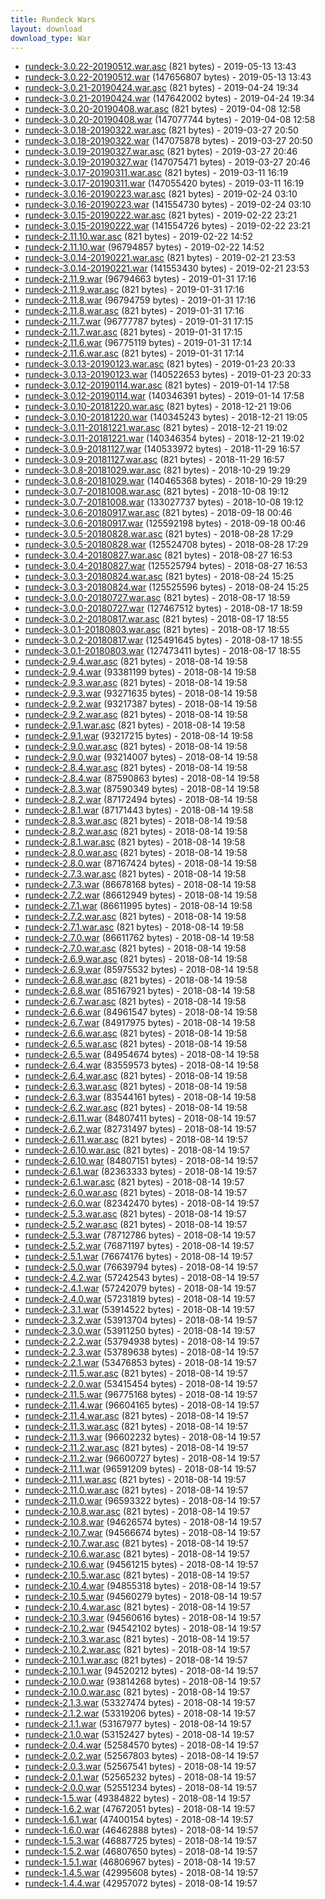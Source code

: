 ```yaml
---
title: Rundeck Wars
layout: download
download_type: War
---
```

* [rundeck-3.0.22-20190512.war.asc](https://download.rundeck.org/war/rundeck-3.0.22-20190512.war.asc) (821 bytes) - 2019-05-13 13:43
* [rundeck-3.0.22-20190512.war](https://download.rundeck.org/war/rundeck-3.0.22-20190512.war) (147656807 bytes) - 2019-05-13 13:43
* [rundeck-3.0.21-20190424.war.asc](https://download.rundeck.org/war/rundeck-3.0.21-20190424.war.asc) (821 bytes) - 2019-04-24 19:34
* [rundeck-3.0.21-20190424.war](https://download.rundeck.org/war/rundeck-3.0.21-20190424.war) (147642002 bytes) - 2019-04-24 19:34
* [rundeck-3.0.20-20190408.war.asc](https://download.rundeck.org/war/rundeck-3.0.20-20190408.war.asc) (821 bytes) - 2019-04-08 12:58
* [rundeck-3.0.20-20190408.war](https://download.rundeck.org/war/rundeck-3.0.20-20190408.war) (147077744 bytes) - 2019-04-08 12:58
* [rundeck-3.0.18-20190322.war.asc](https://download.rundeck.org/war/rundeck-3.0.18-20190322.war.asc) (821 bytes) - 2019-03-27 20:50
* [rundeck-3.0.18-20190322.war](https://download.rundeck.org/war/rundeck-3.0.18-20190322.war) (147075878 bytes) - 2019-03-27 20:50
* [rundeck-3.0.19-20190327.war.asc](https://download.rundeck.org/war/rundeck-3.0.19-20190327.war.asc) (821 bytes) - 2019-03-27 20:46
* [rundeck-3.0.19-20190327.war](https://download.rundeck.org/war/rundeck-3.0.19-20190327.war) (147075471 bytes) - 2019-03-27 20:46
* [rundeck-3.0.17-20190311.war.asc](https://download.rundeck.org/war/rundeck-3.0.17-20190311.war.asc) (821 bytes) - 2019-03-11 16:19
* [rundeck-3.0.17-20190311.war](https://download.rundeck.org/war/rundeck-3.0.17-20190311.war) (147055420 bytes) - 2019-03-11 16:19
* [rundeck-3.0.16-20190223.war.asc](https://download.rundeck.org/war/rundeck-3.0.16-20190223.war.asc) (821 bytes) - 2019-02-24 03:10
* [rundeck-3.0.16-20190223.war](https://download.rundeck.org/war/rundeck-3.0.16-20190223.war) (141554730 bytes) - 2019-02-24 03:10
* [rundeck-3.0.15-20190222.war.asc](https://download.rundeck.org/war/rundeck-3.0.15-20190222.war.asc) (821 bytes) - 2019-02-22 23:21
* [rundeck-3.0.15-20190222.war](https://download.rundeck.org/war/rundeck-3.0.15-20190222.war) (141554726 bytes) - 2019-02-22 23:21
* [rundeck-2.11.10.war.asc](https://download.rundeck.org/war/rundeck-2.11.10.war.asc) (821 bytes) - 2019-02-22 14:52
* [rundeck-2.11.10.war](https://download.rundeck.org/war/rundeck-2.11.10.war) (96794857 bytes) - 2019-02-22 14:52
* [rundeck-3.0.14-20190221.war.asc](https://download.rundeck.org/war/rundeck-3.0.14-20190221.war.asc) (821 bytes) - 2019-02-21 23:53
* [rundeck-3.0.14-20190221.war](https://download.rundeck.org/war/rundeck-3.0.14-20190221.war) (141553430 bytes) - 2019-02-21 23:53
* [rundeck-2.11.9.war](https://download.rundeck.org/war/rundeck-2.11.9.war) (96794663 bytes) - 2019-01-31 17:16
* [rundeck-2.11.9.war.asc](https://download.rundeck.org/war/rundeck-2.11.9.war.asc) (821 bytes) - 2019-01-31 17:16
* [rundeck-2.11.8.war](https://download.rundeck.org/war/rundeck-2.11.8.war) (96794759 bytes) - 2019-01-31 17:16
* [rundeck-2.11.8.war.asc](https://download.rundeck.org/war/rundeck-2.11.8.war.asc) (821 bytes) - 2019-01-31 17:16
* [rundeck-2.11.7.war](https://download.rundeck.org/war/rundeck-2.11.7.war) (96777787 bytes) - 2019-01-31 17:15
* [rundeck-2.11.7.war.asc](https://download.rundeck.org/war/rundeck-2.11.7.war.asc) (821 bytes) - 2019-01-31 17:15
* [rundeck-2.11.6.war](https://download.rundeck.org/war/rundeck-2.11.6.war) (96775119 bytes) - 2019-01-31 17:14
* [rundeck-2.11.6.war.asc](https://download.rundeck.org/war/rundeck-2.11.6.war.asc) (821 bytes) - 2019-01-31 17:14
* [rundeck-3.0.13-20190123.war.asc](https://download.rundeck.org/war/rundeck-3.0.13-20190123.war.asc) (821 bytes) - 2019-01-23 20:33
* [rundeck-3.0.13-20190123.war](https://download.rundeck.org/war/rundeck-3.0.13-20190123.war) (140522653 bytes) - 2019-01-23 20:33
* [rundeck-3.0.12-20190114.war.asc](https://download.rundeck.org/war/rundeck-3.0.12-20190114.war.asc) (821 bytes) - 2019-01-14 17:58
* [rundeck-3.0.12-20190114.war](https://download.rundeck.org/war/rundeck-3.0.12-20190114.war) (140346391 bytes) - 2019-01-14 17:58
* [rundeck-3.0.10-20181220.war.asc](https://download.rundeck.org/war/rundeck-3.0.10-20181220.war.asc) (821 bytes) - 2018-12-21 19:06
* [rundeck-3.0.10-20181220.war](https://download.rundeck.org/war/rundeck-3.0.10-20181220.war) (140345243 bytes) - 2018-12-21 19:05
* [rundeck-3.0.11-20181221.war.asc](https://download.rundeck.org/war/rundeck-3.0.11-20181221.war.asc) (821 bytes) - 2018-12-21 19:02
* [rundeck-3.0.11-20181221.war](https://download.rundeck.org/war/rundeck-3.0.11-20181221.war) (140346354 bytes) - 2018-12-21 19:02
* [rundeck-3.0.9-20181127.war](https://download.rundeck.org/war/rundeck-3.0.9-20181127.war) (140533972 bytes) - 2018-11-29 16:57
* [rundeck-3.0.9-20181127.war.asc](https://download.rundeck.org/war/rundeck-3.0.9-20181127.war.asc) (821 bytes) - 2018-11-29 16:57
* [rundeck-3.0.8-20181029.war.asc](https://download.rundeck.org/war/rundeck-3.0.8-20181029.war.asc) (821 bytes) - 2018-10-29 19:29
* [rundeck-3.0.8-20181029.war](https://download.rundeck.org/war/rundeck-3.0.8-20181029.war) (140465368 bytes) - 2018-10-29 19:29
* [rundeck-3.0.7-20181008.war.asc](https://download.rundeck.org/war/rundeck-3.0.7-20181008.war.asc) (821 bytes) - 2018-10-08 19:12
* [rundeck-3.0.7-20181008.war](https://download.rundeck.org/war/rundeck-3.0.7-20181008.war) (133027737 bytes) - 2018-10-08 19:12
* [rundeck-3.0.6-20180917.war.asc](https://download.rundeck.org/war/rundeck-3.0.6-20180917.war.asc) (821 bytes) - 2018-09-18 00:46
* [rundeck-3.0.6-20180917.war](https://download.rundeck.org/war/rundeck-3.0.6-20180917.war) (125592198 bytes) - 2018-09-18 00:46
* [rundeck-3.0.5-20180828.war.asc](https://download.rundeck.org/war/rundeck-3.0.5-20180828.war.asc) (821 bytes) - 2018-08-28 17:29
* [rundeck-3.0.5-20180828.war](https://download.rundeck.org/war/rundeck-3.0.5-20180828.war) (125524708 bytes) - 2018-08-28 17:29
* [rundeck-3.0.4-20180827.war.asc](https://download.rundeck.org/war/rundeck-3.0.4-20180827.war.asc) (821 bytes) - 2018-08-27 16:53
* [rundeck-3.0.4-20180827.war](https://download.rundeck.org/war/rundeck-3.0.4-20180827.war) (125525794 bytes) - 2018-08-27 16:53
* [rundeck-3.0.3-20180824.war.asc](https://download.rundeck.org/war/rundeck-3.0.3-20180824.war.asc) (821 bytes) - 2018-08-24 15:25
* [rundeck-3.0.3-20180824.war](https://download.rundeck.org/war/rundeck-3.0.3-20180824.war) (125525596 bytes) - 2018-08-24 15:25
* [rundeck-3.0.0-20180727.war.asc](https://download.rundeck.org/war/rundeck-3.0.0-20180727.war.asc) (821 bytes) - 2018-08-17 18:59
* [rundeck-3.0.0-20180727.war](https://download.rundeck.org/war/rundeck-3.0.0-20180727.war) (127467512 bytes) - 2018-08-17 18:59
* [rundeck-3.0.2-20180817.war.asc](https://download.rundeck.org/war/rundeck-3.0.2-20180817.war.asc) (821 bytes) - 2018-08-17 18:55
* [rundeck-3.0.1-20180803.war.asc](https://download.rundeck.org/war/rundeck-3.0.1-20180803.war.asc) (821 bytes) - 2018-08-17 18:55
* [rundeck-3.0.2-20180817.war](https://download.rundeck.org/war/rundeck-3.0.2-20180817.war) (125491645 bytes) - 2018-08-17 18:55
* [rundeck-3.0.1-20180803.war](https://download.rundeck.org/war/rundeck-3.0.1-20180803.war) (127473411 bytes) - 2018-08-17 18:55
* [rundeck-2.9.4.war.asc](https://download.rundeck.org/war/rundeck-2.9.4.war.asc) (821 bytes) - 2018-08-14 19:58
* [rundeck-2.9.4.war](https://download.rundeck.org/war/rundeck-2.9.4.war) (93381199 bytes) - 2018-08-14 19:58
* [rundeck-2.9.3.war.asc](https://download.rundeck.org/war/rundeck-2.9.3.war.asc) (821 bytes) - 2018-08-14 19:58
* [rundeck-2.9.3.war](https://download.rundeck.org/war/rundeck-2.9.3.war) (93271635 bytes) - 2018-08-14 19:58
* [rundeck-2.9.2.war](https://download.rundeck.org/war/rundeck-2.9.2.war) (93217387 bytes) - 2018-08-14 19:58
* [rundeck-2.9.2.war.asc](https://download.rundeck.org/war/rundeck-2.9.2.war.asc) (821 bytes) - 2018-08-14 19:58
* [rundeck-2.9.1.war.asc](https://download.rundeck.org/war/rundeck-2.9.1.war.asc) (821 bytes) - 2018-08-14 19:58
* [rundeck-2.9.1.war](https://download.rundeck.org/war/rundeck-2.9.1.war) (93217215 bytes) - 2018-08-14 19:58
* [rundeck-2.9.0.war.asc](https://download.rundeck.org/war/rundeck-2.9.0.war.asc) (821 bytes) - 2018-08-14 19:58
* [rundeck-2.9.0.war](https://download.rundeck.org/war/rundeck-2.9.0.war) (93214007 bytes) - 2018-08-14 19:58
* [rundeck-2.8.4.war.asc](https://download.rundeck.org/war/rundeck-2.8.4.war.asc) (821 bytes) - 2018-08-14 19:58
* [rundeck-2.8.4.war](https://download.rundeck.org/war/rundeck-2.8.4.war) (87590863 bytes) - 2018-08-14 19:58
* [rundeck-2.8.3.war](https://download.rundeck.org/war/rundeck-2.8.3.war) (87590349 bytes) - 2018-08-14 19:58
* [rundeck-2.8.2.war](https://download.rundeck.org/war/rundeck-2.8.2.war) (87172494 bytes) - 2018-08-14 19:58
* [rundeck-2.8.1.war](https://download.rundeck.org/war/rundeck-2.8.1.war) (87171443 bytes) - 2018-08-14 19:58
* [rundeck-2.8.3.war.asc](https://download.rundeck.org/war/rundeck-2.8.3.war.asc) (821 bytes) - 2018-08-14 19:58
* [rundeck-2.8.2.war.asc](https://download.rundeck.org/war/rundeck-2.8.2.war.asc) (821 bytes) - 2018-08-14 19:58
* [rundeck-2.8.1.war.asc](https://download.rundeck.org/war/rundeck-2.8.1.war.asc) (821 bytes) - 2018-08-14 19:58
* [rundeck-2.8.0.war.asc](https://download.rundeck.org/war/rundeck-2.8.0.war.asc) (821 bytes) - 2018-08-14 19:58
* [rundeck-2.8.0.war](https://download.rundeck.org/war/rundeck-2.8.0.war) (87167424 bytes) - 2018-08-14 19:58
* [rundeck-2.7.3.war.asc](https://download.rundeck.org/war/rundeck-2.7.3.war.asc) (821 bytes) - 2018-08-14 19:58
* [rundeck-2.7.3.war](https://download.rundeck.org/war/rundeck-2.7.3.war) (86678168 bytes) - 2018-08-14 19:58
* [rundeck-2.7.2.war](https://download.rundeck.org/war/rundeck-2.7.2.war) (86612949 bytes) - 2018-08-14 19:58
* [rundeck-2.7.1.war](https://download.rundeck.org/war/rundeck-2.7.1.war) (86611995 bytes) - 2018-08-14 19:58
* [rundeck-2.7.2.war.asc](https://download.rundeck.org/war/rundeck-2.7.2.war.asc) (821 bytes) - 2018-08-14 19:58
* [rundeck-2.7.1.war.asc](https://download.rundeck.org/war/rundeck-2.7.1.war.asc) (821 bytes) - 2018-08-14 19:58
* [rundeck-2.7.0.war](https://download.rundeck.org/war/rundeck-2.7.0.war) (86611762 bytes) - 2018-08-14 19:58
* [rundeck-2.7.0.war.asc](https://download.rundeck.org/war/rundeck-2.7.0.war.asc) (821 bytes) - 2018-08-14 19:58
* [rundeck-2.6.9.war.asc](https://download.rundeck.org/war/rundeck-2.6.9.war.asc) (821 bytes) - 2018-08-14 19:58
* [rundeck-2.6.9.war](https://download.rundeck.org/war/rundeck-2.6.9.war) (85975532 bytes) - 2018-08-14 19:58
* [rundeck-2.6.8.war.asc](https://download.rundeck.org/war/rundeck-2.6.8.war.asc) (821 bytes) - 2018-08-14 19:58
* [rundeck-2.6.8.war](https://download.rundeck.org/war/rundeck-2.6.8.war) (85167921 bytes) - 2018-08-14 19:58
* [rundeck-2.6.7.war.asc](https://download.rundeck.org/war/rundeck-2.6.7.war.asc) (821 bytes) - 2018-08-14 19:58
* [rundeck-2.6.6.war](https://download.rundeck.org/war/rundeck-2.6.6.war) (84961547 bytes) - 2018-08-14 19:58
* [rundeck-2.6.7.war](https://download.rundeck.org/war/rundeck-2.6.7.war) (84917975 bytes) - 2018-08-14 19:58
* [rundeck-2.6.6.war.asc](https://download.rundeck.org/war/rundeck-2.6.6.war.asc) (821 bytes) - 2018-08-14 19:58
* [rundeck-2.6.5.war.asc](https://download.rundeck.org/war/rundeck-2.6.5.war.asc) (821 bytes) - 2018-08-14 19:58
* [rundeck-2.6.5.war](https://download.rundeck.org/war/rundeck-2.6.5.war) (84954674 bytes) - 2018-08-14 19:58
* [rundeck-2.6.4.war](https://download.rundeck.org/war/rundeck-2.6.4.war) (83559573 bytes) - 2018-08-14 19:58
* [rundeck-2.6.4.war.asc](https://download.rundeck.org/war/rundeck-2.6.4.war.asc) (821 bytes) - 2018-08-14 19:58
* [rundeck-2.6.3.war.asc](https://download.rundeck.org/war/rundeck-2.6.3.war.asc) (821 bytes) - 2018-08-14 19:58
* [rundeck-2.6.3.war](https://download.rundeck.org/war/rundeck-2.6.3.war) (83544161 bytes) - 2018-08-14 19:58
* [rundeck-2.6.2.war.asc](https://download.rundeck.org/war/rundeck-2.6.2.war.asc) (821 bytes) - 2018-08-14 19:58
* [rundeck-2.6.11.war](https://download.rundeck.org/war/rundeck-2.6.11.war) (84807411 bytes) - 2018-08-14 19:57
* [rundeck-2.6.2.war](https://download.rundeck.org/war/rundeck-2.6.2.war) (82731497 bytes) - 2018-08-14 19:57
* [rundeck-2.6.11.war.asc](https://download.rundeck.org/war/rundeck-2.6.11.war.asc) (821 bytes) - 2018-08-14 19:57
* [rundeck-2.6.10.war.asc](https://download.rundeck.org/war/rundeck-2.6.10.war.asc) (821 bytes) - 2018-08-14 19:57
* [rundeck-2.6.10.war](https://download.rundeck.org/war/rundeck-2.6.10.war) (84807151 bytes) - 2018-08-14 19:57
* [rundeck-2.6.1.war](https://download.rundeck.org/war/rundeck-2.6.1.war) (82363333 bytes) - 2018-08-14 19:57
* [rundeck-2.6.1.war.asc](https://download.rundeck.org/war/rundeck-2.6.1.war.asc) (821 bytes) - 2018-08-14 19:57
* [rundeck-2.6.0.war.asc](https://download.rundeck.org/war/rundeck-2.6.0.war.asc) (821 bytes) - 2018-08-14 19:57
* [rundeck-2.6.0.war](https://download.rundeck.org/war/rundeck-2.6.0.war) (82342470 bytes) - 2018-08-14 19:57
* [rundeck-2.5.3.war.asc](https://download.rundeck.org/war/rundeck-2.5.3.war.asc) (821 bytes) - 2018-08-14 19:57
* [rundeck-2.5.2.war.asc](https://download.rundeck.org/war/rundeck-2.5.2.war.asc) (821 bytes) - 2018-08-14 19:57
* [rundeck-2.5.3.war](https://download.rundeck.org/war/rundeck-2.5.3.war) (78712786 bytes) - 2018-08-14 19:57
* [rundeck-2.5.2.war](https://download.rundeck.org/war/rundeck-2.5.2.war) (76871197 bytes) - 2018-08-14 19:57
* [rundeck-2.5.1.war](https://download.rundeck.org/war/rundeck-2.5.1.war) (76674176 bytes) - 2018-08-14 19:57
* [rundeck-2.5.0.war](https://download.rundeck.org/war/rundeck-2.5.0.war) (76639794 bytes) - 2018-08-14 19:57
* [rundeck-2.4.2.war](https://download.rundeck.org/war/rundeck-2.4.2.war) (57242543 bytes) - 2018-08-14 19:57
* [rundeck-2.4.1.war](https://download.rundeck.org/war/rundeck-2.4.1.war) (57242079 bytes) - 2018-08-14 19:57
* [rundeck-2.4.0.war](https://download.rundeck.org/war/rundeck-2.4.0.war) (57231819 bytes) - 2018-08-14 19:57
* [rundeck-2.3.1.war](https://download.rundeck.org/war/rundeck-2.3.1.war) (53914522 bytes) - 2018-08-14 19:57
* [rundeck-2.3.2.war](https://download.rundeck.org/war/rundeck-2.3.2.war) (53913704 bytes) - 2018-08-14 19:57
* [rundeck-2.3.0.war](https://download.rundeck.org/war/rundeck-2.3.0.war) (53911250 bytes) - 2018-08-14 19:57
* [rundeck-2.2.2.war](https://download.rundeck.org/war/rundeck-2.2.2.war) (53794938 bytes) - 2018-08-14 19:57
* [rundeck-2.2.3.war](https://download.rundeck.org/war/rundeck-2.2.3.war) (53789638 bytes) - 2018-08-14 19:57
* [rundeck-2.2.1.war](https://download.rundeck.org/war/rundeck-2.2.1.war) (53476853 bytes) - 2018-08-14 19:57
* [rundeck-2.11.5.war.asc](https://download.rundeck.org/war/rundeck-2.11.5.war.asc) (821 bytes) - 2018-08-14 19:57
* [rundeck-2.2.0.war](https://download.rundeck.org/war/rundeck-2.2.0.war) (53415454 bytes) - 2018-08-14 19:57
* [rundeck-2.11.5.war](https://download.rundeck.org/war/rundeck-2.11.5.war) (96775168 bytes) - 2018-08-14 19:57
* [rundeck-2.11.4.war](https://download.rundeck.org/war/rundeck-2.11.4.war) (96604165 bytes) - 2018-08-14 19:57
* [rundeck-2.11.4.war.asc](https://download.rundeck.org/war/rundeck-2.11.4.war.asc) (821 bytes) - 2018-08-14 19:57
* [rundeck-2.11.3.war.asc](https://download.rundeck.org/war/rundeck-2.11.3.war.asc) (821 bytes) - 2018-08-14 19:57
* [rundeck-2.11.3.war](https://download.rundeck.org/war/rundeck-2.11.3.war) (96602232 bytes) - 2018-08-14 19:57
* [rundeck-2.11.2.war.asc](https://download.rundeck.org/war/rundeck-2.11.2.war.asc) (821 bytes) - 2018-08-14 19:57
* [rundeck-2.11.2.war](https://download.rundeck.org/war/rundeck-2.11.2.war) (96600727 bytes) - 2018-08-14 19:57
* [rundeck-2.11.1.war](https://download.rundeck.org/war/rundeck-2.11.1.war) (96591209 bytes) - 2018-08-14 19:57
* [rundeck-2.11.1.war.asc](https://download.rundeck.org/war/rundeck-2.11.1.war.asc) (821 bytes) - 2018-08-14 19:57
* [rundeck-2.11.0.war.asc](https://download.rundeck.org/war/rundeck-2.11.0.war.asc) (821 bytes) - 2018-08-14 19:57
* [rundeck-2.11.0.war](https://download.rundeck.org/war/rundeck-2.11.0.war) (96593322 bytes) - 2018-08-14 19:57
* [rundeck-2.10.8.war.asc](https://download.rundeck.org/war/rundeck-2.10.8.war.asc) (821 bytes) - 2018-08-14 19:57
* [rundeck-2.10.8.war](https://download.rundeck.org/war/rundeck-2.10.8.war) (94626574 bytes) - 2018-08-14 19:57
* [rundeck-2.10.7.war](https://download.rundeck.org/war/rundeck-2.10.7.war) (94566674 bytes) - 2018-08-14 19:57
* [rundeck-2.10.7.war.asc](https://download.rundeck.org/war/rundeck-2.10.7.war.asc) (821 bytes) - 2018-08-14 19:57
* [rundeck-2.10.6.war.asc](https://download.rundeck.org/war/rundeck-2.10.6.war.asc) (821 bytes) - 2018-08-14 19:57
* [rundeck-2.10.6.war](https://download.rundeck.org/war/rundeck-2.10.6.war) (94561215 bytes) - 2018-08-14 19:57
* [rundeck-2.10.5.war.asc](https://download.rundeck.org/war/rundeck-2.10.5.war.asc) (821 bytes) - 2018-08-14 19:57
* [rundeck-2.10.4.war](https://download.rundeck.org/war/rundeck-2.10.4.war) (94855318 bytes) - 2018-08-14 19:57
* [rundeck-2.10.5.war](https://download.rundeck.org/war/rundeck-2.10.5.war) (94560279 bytes) - 2018-08-14 19:57
* [rundeck-2.10.4.war.asc](https://download.rundeck.org/war/rundeck-2.10.4.war.asc) (821 bytes) - 2018-08-14 19:57
* [rundeck-2.10.3.war](https://download.rundeck.org/war/rundeck-2.10.3.war) (94560616 bytes) - 2018-08-14 19:57
* [rundeck-2.10.2.war](https://download.rundeck.org/war/rundeck-2.10.2.war) (94542102 bytes) - 2018-08-14 19:57
* [rundeck-2.10.3.war.asc](https://download.rundeck.org/war/rundeck-2.10.3.war.asc) (821 bytes) - 2018-08-14 19:57
* [rundeck-2.10.2.war.asc](https://download.rundeck.org/war/rundeck-2.10.2.war.asc) (821 bytes) - 2018-08-14 19:57
* [rundeck-2.10.1.war.asc](https://download.rundeck.org/war/rundeck-2.10.1.war.asc) (821 bytes) - 2018-08-14 19:57
* [rundeck-2.10.1.war](https://download.rundeck.org/war/rundeck-2.10.1.war) (94520212 bytes) - 2018-08-14 19:57
* [rundeck-2.10.0.war](https://download.rundeck.org/war/rundeck-2.10.0.war) (93814268 bytes) - 2018-08-14 19:57
* [rundeck-2.10.0.war.asc](https://download.rundeck.org/war/rundeck-2.10.0.war.asc) (821 bytes) - 2018-08-14 19:57
* [rundeck-2.1.3.war](https://download.rundeck.org/war/rundeck-2.1.3.war) (53327474 bytes) - 2018-08-14 19:57
* [rundeck-2.1.2.war](https://download.rundeck.org/war/rundeck-2.1.2.war) (53319206 bytes) - 2018-08-14 19:57
* [rundeck-2.1.1.war](https://download.rundeck.org/war/rundeck-2.1.1.war) (53167977 bytes) - 2018-08-14 19:57
* [rundeck-2.1.0.war](https://download.rundeck.org/war/rundeck-2.1.0.war) (53152427 bytes) - 2018-08-14 19:57
* [rundeck-2.0.4.war](https://download.rundeck.org/war/rundeck-2.0.4.war) (52584570 bytes) - 2018-08-14 19:57
* [rundeck-2.0.2.war](https://download.rundeck.org/war/rundeck-2.0.2.war) (52567803 bytes) - 2018-08-14 19:57
* [rundeck-2.0.3.war](https://download.rundeck.org/war/rundeck-2.0.3.war) (52567541 bytes) - 2018-08-14 19:57
* [rundeck-2.0.1.war](https://download.rundeck.org/war/rundeck-2.0.1.war) (52565232 bytes) - 2018-08-14 19:57
* [rundeck-2.0.0.war](https://download.rundeck.org/war/rundeck-2.0.0.war) (52551234 bytes) - 2018-08-14 19:57
* [rundeck-1.5.war](https://download.rundeck.org/war/rundeck-1.5.war) (49384822 bytes) - 2018-08-14 19:57
* [rundeck-1.6.2.war](https://download.rundeck.org/war/rundeck-1.6.2.war) (47672051 bytes) - 2018-08-14 19:57
* [rundeck-1.6.1.war](https://download.rundeck.org/war/rundeck-1.6.1.war) (47400154 bytes) - 2018-08-14 19:57
* [rundeck-1.6.0.war](https://download.rundeck.org/war/rundeck-1.6.0.war) (46462888 bytes) - 2018-08-14 19:57
* [rundeck-1.5.3.war](https://download.rundeck.org/war/rundeck-1.5.3.war) (46887725 bytes) - 2018-08-14 19:57
* [rundeck-1.5.2.war](https://download.rundeck.org/war/rundeck-1.5.2.war) (46807650 bytes) - 2018-08-14 19:57
* [rundeck-1.5.1.war](https://download.rundeck.org/war/rundeck-1.5.1.war) (46806967 bytes) - 2018-08-14 19:57
* [rundeck-1.4.5.war](https://download.rundeck.org/war/rundeck-1.4.5.war) (42995608 bytes) - 2018-08-14 19:57
* [rundeck-1.4.4.war](https://download.rundeck.org/war/rundeck-1.4.4.war) (42957072 bytes) - 2018-08-14 19:57
